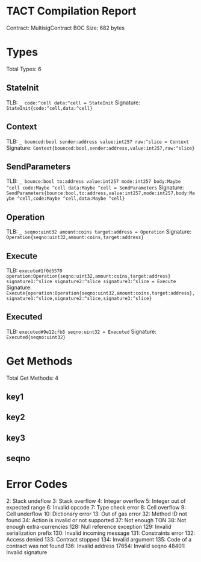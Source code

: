 # TACT Compilation Report
Contract: MultisigContract
BOC Size: 682 bytes

# Types
Total Types: 6

## StateInit
TLB: `_ code:^cell data:^cell = StateInit`
Signature: `StateInit{code:^cell,data:^cell}`

## Context
TLB: `_ bounced:bool sender:address value:int257 raw:^slice = Context`
Signature: `Context{bounced:bool,sender:address,value:int257,raw:^slice}`

## SendParameters
TLB: `_ bounce:bool to:address value:int257 mode:int257 body:Maybe ^cell code:Maybe ^cell data:Maybe ^cell = SendParameters`
Signature: `SendParameters{bounce:bool,to:address,value:int257,mode:int257,body:Maybe ^cell,code:Maybe ^cell,data:Maybe ^cell}`

## Operation
TLB: `_ seqno:uint32 amount:coins target:address = Operation`
Signature: `Operation{seqno:uint32,amount:coins,target:address}`

## Execute
TLB: `execute#1f0d5570 operation:Operation{seqno:uint32,amount:coins,target:address} signature1:^slice signature2:^slice signature3:^slice = Execute`
Signature: `Execute{operation:Operation{seqno:uint32,amount:coins,target:address},signature1:^slice,signature2:^slice,signature3:^slice}`

## Executed
TLB: `executed#9e12cfb8 seqno:uint32 = Executed`
Signature: `Executed{seqno:uint32}`

# Get Methods
Total Get Methods: 4

## key1

## key2

## key3

## seqno

# Error Codes
2: Stack undeflow
3: Stack overflow
4: Integer overflow
5: Integer out of expected range
6: Invalid opcode
7: Type check error
8: Cell overflow
9: Cell underflow
10: Dictionary error
13: Out of gas error
32: Method ID not found
34: Action is invalid or not supported
37: Not enough TON
38: Not enough extra-currencies
128: Null reference exception
129: Invalid serialization prefix
130: Invalid incoming message
131: Constraints error
132: Access denied
133: Contract stopped
134: Invalid argument
135: Code of a contract was not found
136: Invalid address
17654: Invalid seqno
48401: Invalid signature